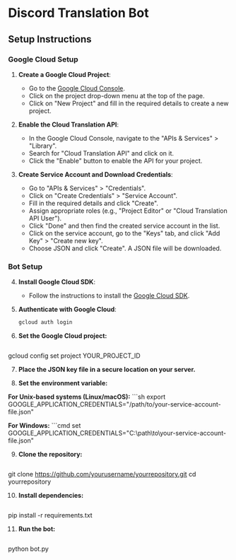 # Discord Translation Bot

## Setup Instructions

### Google Cloud Setup

1. **Create a Google Cloud Project**:
   - Go to the [Google Cloud Console](https://console.cloud.google.com/).
   - Click on the project drop-down menu at the top of the page.
   - Click on "New Project" and fill in the required details to create a new project.

2. **Enable the Cloud Translation API**:
   - In the Google Cloud Console, navigate to the "APIs & Services" > "Library".
   - Search for "Cloud Translation API" and click on it.
   - Click the "Enable" button to enable the API for your project.

3. **Create Service Account and Download Credentials**:
   - Go to "APIs & Services" > "Credentials".
   - Click on "Create Credentials" > "Service Account".
   - Fill in the required details and click "Create".
   - Assign appropriate roles (e.g., "Project Editor" or "Cloud Translation API User").
   - Click "Done" and then find the created service account in the list.
   - Click on the service account, go to the "Keys" tab, and click "Add Key" > "Create new key".
   - Choose JSON and click "Create". A JSON file will be downloaded.

### Bot Setup

4. **Install Google Cloud SDK**:
   - Follow the instructions to install the [Google Cloud SDK](https://cloud.google.com/sdk/docs/install).

5. **Authenticate with Google Cloud**:
   ```sh
   gcloud auth login

6. **Set the Google Cloud project:**
   ```sh
gcloud config set project YOUR_PROJECT_ID


7. **Place the JSON key file in a secure location on your server.**

8. **Set the environment variable:**

**For Unix-based systems (Linux/macOS):**
    ```sh
export GOOGLE_APPLICATION_CREDENTIALS="/path/to/your-service-account-file.json"

**For Windows:**
     ```cmd
set GOOGLE_APPLICATION_CREDENTIALS="C:\path\to\your-service-account-file.json"

9. **Clone the repository:**
     ```sh
git clone https://github.com/yourusername/yourrepository.git
cd yourrepository

10. **Install dependencies:**
     ```sh
pip install -r requirements.txt

11. **Run the bot:**
     ```sh
python bot.py